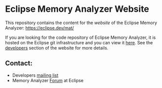 Eclipse Memory Analyzer Website
====================

This repository contains the content for the *website* of the Eclipse Memory Analyzer: https://eclipse.dev/mat/

If you are looking for the code repository of Eclipse Memory Analyzer, it is hosted on the Eclipse git infrastructure and you can view it [here](https://git.eclipse.org/c/mat/org.eclipse.mat.git). See the [developers](https://eclipse.dev/mat/developers/) section of the website for more details.

Contact:
----------------

- Developers [mailing list](https://dev.eclipse.org/mailman/listinfo/mat-dev)
- Memory Analyzer [Forum](https://www.eclipse.org/forums/eclipse.memory-analyzer) at Eclipse
